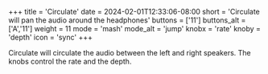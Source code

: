 +++
title = 'Circulate'
date = 2024-02-01T12:33:06-08:00
short = 'Circulate will pan the audio around the headphones'
buttons = ['11']
buttons_alt = ['A','11']
weight = 11
mode = 'mash'
mode_alt = 'jump'
knobx = 'rate'
knoby = 'depth'
icon = 'sync'
+++


Circulate will circulate the audio between the left and right speakers. The knobs control the rate and the depth.